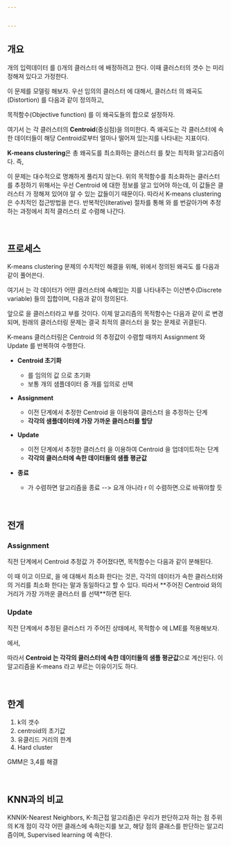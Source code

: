 ```yaml
---


---
```


## 개요

<span><script type="math/tex">n</script></span>개의 입력데이터 <span><script type="math/tex">\mathbf{X} = (\mathbf{x}_1 \cdots \mathbf{x}_n)</script></span>를 <span><script type="math/tex">k</script></span> (<span><script type="math/tex">\le n</script></span>)개의 클러스터 <span><script type="math/tex">\mathbf{S} = \{ S_1, \cdots, S_k \}</script></span>에 배정하려고 한다. 이때 클러스터의 갯수 <span><script type="math/tex">k</script></span>는 미리 정해져 있다고 가정한다. 

이 문제를 모델링 해보자. 우선 임의의 클러스터 <span><script type="math/tex">\mathbf{S}</script></span>에 대해서, 클러스터 <span><script type="math/tex">j</script></span>의 왜곡도(Distortion) <span><script type="math/tex">\mathcal{D}_j</script></span>를 다음과 같이 정의하고, 

<div class="math"><script type="math/tex; mode=display">
\mathcal{D}_j \equiv \sum_{\mathbf{x} \in S_j} \Vert \mathbf{x} - \boldsymbol{\mu}_j \Vert^2
</script></div>

목적함수(Objective function) <span><script type="math/tex">\mathcal{J}_\mathbf{S}</script></span>를 이 왜곡도들의 합으로 설정하자. 

<div class="math"><script type="math/tex; mode=display">
\mathcal{J}_\mathbf{S} = \sum_{j=1}^k \mathcal{D}_j = \sum^k_{j=1} \sum_{\mathbf{x} \in S_j} \Vert \mathbf{x} - \boldsymbol{\mu}_j \Vert^2
</script></div>


여기서 <span><script type="math/tex">\boldsymbol{\mu} = \{ \boldsymbol{\mu}_1, \cdots, \boldsymbol{\mu}_k \}</script></span>는 각 클러스터의 **Centroid**(중심점)을 의미한다. 즉 왜곡도는 각 클러스터에 속한 데이터들이 해당 Centroid로부터 얼마나 떨어져 있는지를 나타내는 지표이다. 


**K-means clustering**은 총 왜곡도를 최소화하는 클러스터 <span><script type="math/tex">\mathbf{S}</script></span>를 찾는 최적화 알고리즘이다. 즉, 

<div class="math"><script type="math/tex; mode=display">
\hat{\mathbf{S}} = \underset{\mathbf{S}}{\arg \min} ~\mathcal{J}_\mathbf{S} = \underset{\mathbf{S}}{\arg \min} \sum^k_{j=1} \sum_{\mathbf{x} \in S_j} \Vert \mathbf{x} - \boldsymbol{\mu}_j \Vert^2
</script></div>

이 문제는 대수적으로 명쾌하게 풀리지 않는다. 위의 목적함수를 최소화하는 클러스터 <span><script type="math/tex">\mathbf{S}</script></span>를 추정하기 위해서는 우선 Centroid <span><script type="math/tex">\boldsymbol{\mu}</script></span>에 대한 정보를 알고 있어야 하는데, 이 값들은 클러스터 <span><script type="math/tex">\mathbf{S}</script></span>가 정해져 있어야 알 수 있는 값들이기 때문이다. 따라서 K-means clustering은 수치적인 접근방법을 쓴다. 반복적인(iterative) 절차를 통해 <span><script type="math/tex">\mathbf{S}</script></span>와 <span><script type="math/tex">\boldsymbol{\mu}</script></span>를 번갈아가며 추정하는 과정에서 최적 클러스터 <span><script type="math/tex">\hat{\mathbf{S}}</script></span>로 수렴해 나간다. 


<br/>

## 프로세스

K-means clustering 문제의 수치적인 해결을 위해, 위에서 정의된 왜곡도 <span><script type="math/tex">\mathcal{D}_j</script></span>를 다음과 같이 풀어쓴다. 

<div class="math"><script type="math/tex; mode=display">
\mathcal{D}_j = \sum_{\mathbf{x} \in S_j} \Vert \mathbf{x} - \boldsymbol{\mu}_j \Vert^2 = \sum^n_{i=1} r_{ij} \Vert \mathbf{x}_i - \boldsymbol{\mu}_j \Vert^2
</script></div>


여기서 <span><script type="math/tex">\mathbf{r} = \{ r_{ij} \}</script></span>는 각 데이터가 어떤 클러스터에 속해있는 지를 나타내주는 이산변수(Discrete variable) <span><script type="math/tex">r_{ij}</script></span>들의 집합이며, 다음과 같이 정의된다. 

<div class="math"><script type="math/tex; mode=display">
r_{ij} \equiv 
\begin{cases}
1 & \text{if} ~~\mathbf{x}_i \in S_j \\
0 & \text{otherwise}
\end{cases}
</script></div>

앞으로 <span><script type="math/tex">\mathbf{r}</script></span>을 클러스터라고 부를 것이다. 이제 알고리즘의 목적함수는 다음과 같이 <span><script type="math/tex">\mathcal{J}_\mathbf{r}</script></span>로 변경되며, 원래의 클러스터링 문제는 결국 최적의 클러스터 <span><script type="math/tex">\mathbf{r}</script></span>을 찾는 문제로 귀결된다. 

<div class="math"><script type="math/tex; mode=display">
\mathcal{J}_\mathbf{r} = \sum^n_{i=1} \sum^k_{j=1} r_{ij} \Vert \mathbf{x}_i - \boldsymbol{\mu}_j \Vert^2
</script></div>

<div class="math"><script type="math/tex; mode=display">
\min_{\mathbf{S}} \mathcal{J}_\mathbf{S} = \min_{\mathbf{r}} \mathcal{J}_\mathbf{r}
</script></div>

K-means 클러스터링은 Centroid <span><script type="math/tex">\boldsymbol{\mu}</script></span>의 추정값이 수렴할 때까지 Assignment 와 Update 를 반복하여 수행한다. 

* **Centroid 초기화**
    * <span><script type="math/tex">\hat{\boldsymbol{\mu}}</script></span>를 임의의 값 <span><script type="math/tex">\hat{\boldsymbol{\mu}}(0) = \{ \hat{\boldsymbol{\mu}}_1(0), \cdots, \hat{\boldsymbol{\mu}}_k(0) \}</script></span> 으로 초기화
    * 보통 <span><script type="math/tex">n</script></span>개의 샘플데이터 중 <span><script type="math/tex">k</script></span>개를 임의로 선택
    
* **Assignment**
    * 이전 단계에서 추정한 Centroid <span><script type="math/tex">\hat{\boldsymbol{\mu}}</script></span>을 이용하여 클러스터 <span><script type="math/tex">\hat{\mathbf{r}}</script></span>을 추정하는 단계
    * **각각의 샘플데이터에 가장 가까운 클러스터를 할당**
    
* **Update**
    * 이전 단계에서 추정한 클러스터 <span><script type="math/tex">\hat{\mathbf{r}}</script></span>을 이용하여 Centroid <span><script type="math/tex">\hat{\boldsymbol{\mu}}</script></span>을 업데이트하는 단계
    * **<span><script type="math/tex">\hat{\boldsymbol{\mu}} =</script></span> 각각의 클러스터에 속한 데이터들의 샘플 평균값**
    
* **종료**
    * <span><script type="math/tex">\hat{\boldsymbol{\mu}}</script></span>가 수렴하면 알고리즘을 종료 --> 요개 아니라 r 이 수렴하면.으로 바꿔야할 듯



<br/>

## 전개

### Assignment

직전 단계에서 Centroid 추정값 <span><script type="math/tex">\hat{\boldsymbol{\mu}}(t) = \{ \hat{\boldsymbol{\mu}}_1 (t), \cdots, \hat{\boldsymbol{\mu}}_k (t) \}</script></span>가 주어졌다면, 목적함수는 다음과 같이 분해된다. 

<div class="math"><script type="math/tex; mode=display">
\mathcal{J}_\mathbf{r} = \sum^k_{j=1} r_{1j} {\underbrace{\Vert \mathbf{x}_1 -\hat{\boldsymbol{\mu}}_j(t) \Vert}_{\text{minimize}}}^2 + \cdots + \sum^k_{j=1} r_{nj} {\underbrace{\Vert \mathbf{x}_n -\hat{\boldsymbol{\mu}}_j(t) \Vert}_{\text{minimize}}}^2
</script></div>

이 때 <span><script type="math/tex">r_{ij} \ge 0</script></span> 이고 <span><script type="math/tex">\Vert \cdot \Vert \ge 0</script></span> 이므로,  <span><script type="math/tex">\mathcal{J}_\mathbf{r}</script></span>을 <span><script type="math/tex">\mathbf{r}</script></span>에 대해서 최소화 한다는 것은, 각각의 데이터가 속한 클러스터와의 거리를 최소화 한다는 말과 동일하다고 할 수 있다. 따라서 **주어진 Centroid <span><script type="math/tex">\hat{\boldsymbol{\mu}}(t)</script></span>와의 거리가 가장 가까운 클러스터 <span><script type="math/tex">\hat{\mathbf{r}}(t) = \{ \hat{r}_{ij}(t) \}</script></span>를 선택**하면 된다. 

<div class="math"><script type="math/tex; mode=display">
\hat{r}_{ij} (t) =
\begin{cases}
1 & \text{if} ~~j = \underset{\ell}{\arg \min} \Vert \mathbf{x}_i - \hat{\boldsymbol{\mu}}_\ell (t) \Vert \\
0 & \text{otherwise}
\end{cases}
</script></div>



### Update

직전 단계에서 추정된 클러스터 <span><script type="math/tex">\hat{\mathbf{r}}(t) = \{ \hat{r}_{ij}(t) \}</script></span>가 주어진 상태에서, 목적함수 <span><script type="math/tex">\mathcal{J}_\mathbf{r}</script></span>에 LME를 적용해보자. 

<span><script type="math/tex">\displaystyle \frac{\partial \mathcal{J}_\mathbf{r}}{\partial \boldsymbol{\mu}} = \left[ \frac{\partial \mathcal{J}_\mathbf{r}}{\partial \boldsymbol{\mu}_1} \cdots \frac{\partial \mathcal{J}_\mathbf{r}}{\partial \boldsymbol{\mu}_k} \right]^T = 0</script></span> 에서, 

<div class="math"><script type="math/tex; mode=display">
\begin{aligned}
0 
&= \frac{\partial}{\partial \boldsymbol{\mu}_j} \left[
\sum^n_{i=1} \sum^k_{j=1} \hat{r}_{ij}(t) \Vert \mathbf{x}_i - \boldsymbol{\mu}_j \Vert^2 \right] \\
&= \frac{\partial}{\partial \boldsymbol{\mu}_j} \left[
\sum^n_{i=1} \hat{r}_{ij}(t) ( \mathbf{x}_i - \boldsymbol{\mu}_j )^T ( \mathbf{x}_i - \boldsymbol{\mu}_j ) \right] \\
&= -2 \sum^n_{i=1} \hat{r}_{ij}(t) ( \mathbf{x}_i - \boldsymbol{\mu}_j ) \\
&= -2 \left[ \sum^n_{i=1} \hat{r}_{ij}(t) ~\mathbf{x}_i - \left( \sum^n_{i=1} \hat{r}_{ij}(t) \right) \boldsymbol{\mu}_j \right]
\end{aligned}
</script></div>

<div class="math"><script type="math/tex; mode=display">
\therefore \hat{\boldsymbol{\mu}}_j (t+1) = \frac{\displaystyle \sum^n_{i=1} \hat{r}_{ij}(t) ~\mathbf{x}_i}{\displaystyle \sum^n_{i=1} \hat{r}_{ij}(t)}
</script></div>

따라서 **Centroid <span><script type="math/tex">\hat{\boldsymbol{\mu}}(t+1) = \{ \hat{\boldsymbol{\mu}}_1(t+1), \cdots, \hat{\boldsymbol{\mu}}_k(t+1)  \}</script></span>는 각각의 클러스터에 속한 데이터들의 샘플 평균값**으로 계산된다. 이 알고리즘을 K-means 라고 부르는 이유이기도 하다. 


<br/>

## 한계
1. k의 갯수
2. centroid의 초기값
3. 유클리드 거리의 한계
4. Hard cluster

GMM은 3,4를 해결


<br/>

## KNN과의 비교
KNN(K-Nearest Neighbors, K-최근접 알고리즘)은 우리가 판단하고자 하는 점 주위의 K개 점이 각각 어떤 클래스에 속하는지를 보고, 해당 점의 클래스를 판단하는 알고리즘이며, Supervised learning 에 속한다. 

